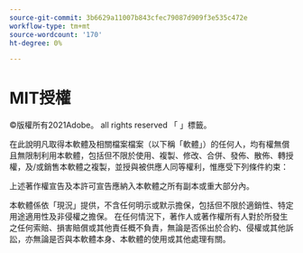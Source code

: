 ```yaml
---
source-git-commit: 3b6629a11007b843cfec79087d909f3e535c472e
workflow-type: tm+mt
source-wordcount: '170'
ht-degree: 0%

---
```

# MIT授權

©版權所有2021Adobe。 all rights reserved 「 」標籤。

在此說明凡取得本軟體及相關檔案檔案（以下稱「軟體」）的任何人，均有權無償且無限制利用本軟體，包括但不限於使用、複製、修改、合併、發佈、散佈、轉授權，及/或銷售本軟體之複製，並授與被供應人同等權利，惟應受下列條件約束：

上述著作權宣告及本許可宣告應納入本軟體之所有副本或重大部分內。

本軟體係依「現況」提供，不含任何明示或默示擔保，包括但不限於適銷性、特定用途適用性及非侵權之擔保。 在任何情況下，著作人或著作權所有人對於所發生之任何索賠、損害賠償或其他責任概不負責，無論是否係出於合約、侵權或其他訴訟，亦無論是否與本軟體本身、本軟體的使用或其他處理有關。
